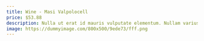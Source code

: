 ```yaml
---
title: Wine - Masi Valpolocell
price: $53.88
description: Nulla ut erat id mauris vulputate elementum. Nullam varius. Nulla facilisi.
image: https://dummyimage.com/800x500/9ede73/fff.png
---
```

